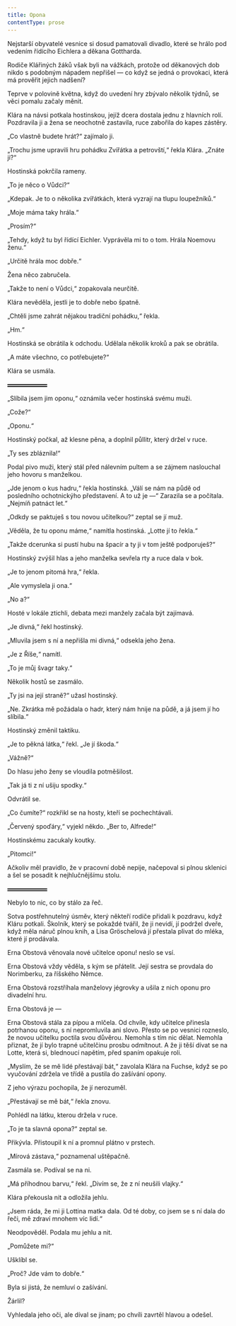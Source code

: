 ```yaml
---
title: Opona
contentType: prose
---
```


<section>

Nejstarší obyvatelé vesnice si dosud pamatovali divadlo, které se hrálo pod vedením řídícího Eichlera a děkana Gottharda.

Rodiče Klářiných žáků však byli na vážkách, protože od děkanových dob nikdo s podobným nápadem nepřišel — co když se jedná o provokaci, která má prověřit jejich nadšení?

Teprve v polovině května, když do uvedení hry zbývalo několik týdnů, se věci pomalu začaly měnit.

Klára na návsi potkala hostinskou, jejíž dcera dostala jednu z hlavních rolí. Pozdravila ji a žena se neochotně zastavila, ruce zabořila do kapes zástěry.

„Co vlastně budete hrát?“ zajímalo ji.

„Trochu jsme upravili hru pohádku Zvířátka a petrovští,“ řekla Klára. „Znáte ji?“

Hostinská pokrčila rameny.

„To je něco o Vůdci?“

„Kdepak. Je to o několika zvířátkách, která vyzrají na tlupu loupežníků.“

„Moje máma taky hrála.“

„Prosím?“

„Tehdy, když tu byl řídící Eichler. Vyprávěla mi to o tom. Hrála Noemovu ženu.“

„Určitě hrála moc dobře.“

Žena něco zabručela.

„Takže to není o Vůdci,“ zopakovala neurčitě.

Klára nevěděla, jestli je to dobře nebo špatně.

„Chtěli jsme zahrát nějakou tradiční pohádku,“ řekla.

„Hm.“

Hostinská se obrátila k odchodu. Udělala několik kroků a pak se obrátila.

„A máte všechno, co potřebujete?“

Klára se usmála.

![divider.png](./resources/divider_opt.png)

„Slíbila jsem jim oponu,“ oznámila večer hostinská svému muži.

„Cože?“

„Oponu.“

Hostinský počkal, až klesne pěna, a doplnil půllitr, který držel v ruce.

„Ty ses zbláznila!“

Podal pivo muži, který stál před nálevním pultem a se zájmem naslouchal jeho hovoru s manželkou.

„Jde jenom o kus hadru,“ řekla hostinská. „Válí se nám na půdě od posledního ochotnickýho představení. A to už je —“ Zarazila se a počítala. „Nejmíň patnáct let.“

„Odkdy se paktuješ s tou novou učitelkou?“ zeptal se jí muž.

„Věděla, že tu oponu máme,“ namítla hostinská. „Lotte jí to řekla.“

„Takže dcerunka si pustí hubu na špacír a ty ji v tom ještě podporuješ?“

Hostinský zvýšil hlas a jeho manželka sevřela rty a ruce dala v bok.

„Je to jenom pitomá hra,“ řekla.

„Ale vymyslela ji ona.“

„No a?“

Hosté v lokále ztichli, debata mezi manžely začala být zajímavá.

„Je divná,“ řekl hostinský.

„Mluvila jsem s ní a nepřišla mi divná,“ odsekla jeho žena.

„Je z Říše,“ namítl.

„To je můj švagr taky.“

Několik hostů se zasmálo.

„Ty jsi na její straně?“ užasl hostinský.

„Ne. Zkrátka mě požádala o hadr, který nám hnije na půdě, a já jsem jí ho slíbila.“

Hostinský změnil taktiku.

„Je to pěkná látka,“ řekl. „Je jí škoda.“

„Vážně?“

Do hlasu jeho ženy se vloudila potměšilost.

„Tak já ti z ní ušiju spodky.“

Odvrátil se.

„Co čumíte?“ rozkřikl se na hosty, kteří se pochechtávali.

„Červený spoďáry,“ vyjekl někdo. „Ber to, Alfrede!“

Hostinskému zacukaly koutky.

„Pitomci!“

Ačkoliv měl pravidlo, že v pracovní době nepije, načepoval si plnou sklenici a šel se posadit k nejhlučnějšímu stolu.

![divider.png](./resources/divider_opt.png)

Nebylo to nic, co by stálo za řeč.

Sotva postřehnutelný úsměv, který někteří rodiče přidali k pozdravu, když Kláru potkali. Školník, který se pokaždé tvářil, že ji nevidí, jí podržel dveře, když měla náruč plnou knih, a Lisa Gröschelová jí přestala plivat do mléka, které jí prodávala.

Erna Obstová věnovala nové učitelce oponu! neslo se vsí.

Erna Obstová vždy věděla, s kým se přátelit. Její sestra se provdala do Norimberku, za říšského Němce.

Erna Obstová rozstříhala manželovy jégrovky a ušila z nich oponu pro divadelní hru.

Erna Obstová je —

Erna Obstová stála za pípou a mlčela. Od chvíle, kdy učitelce přinesla potrhanou oponu, s ní nepromluvila ani slovo. Přesto se po vesnici rozneslo, že novou učitelku poctila svou důvěrou. Nemohla s tím nic dělat. Nemohla přiznat, že jí bylo trapné učitelčinu prosbu odmítnout. A že ji těší dívat se na Lotte, která si, blednoucí napětím, před spaním opakuje roli.

„Myslím, že se mě lidé přestávají bát,“ zavolala Klára na Fuchse, když se po vyučování zdržela ve třídě a pustila do zašívání opony.

Z jeho výrazu pochopila, že jí nerozuměl.

„Přestávají se mě bát,“ řekla znovu.

Pohlédl na látku, kterou držela v ruce.

„To je ta slavná opona?“ zeptal se.

Přikývla. Přistoupil k ní a promnul plátno v prstech.

„Mírová zástava,“ poznamenal uštěpačně.

Zasmála se. Podíval se na ni.

„Má příhodnou barvu,“ řekl. „Divím se, že z ní neušili vlajky.“

Klára překousla nit a odložila jehlu.

„Jsem ráda, že mi ji Lottina matka dala. Od té doby, co jsem se s ní dala do řeči, mě zdraví mnohem víc lidí.“

Neodpověděl. Podala mu jehlu a nit.

„Pomůžete mi?“

Ušklíbl se.

„Proč? Jde vám to dobře.“

Byla si jistá, že nemluví o zašívání.

Žárlil?

Vyhledala jeho oči, ale díval se jinam; po chvíli zavrtěl hlavou a odešel.

</section>
